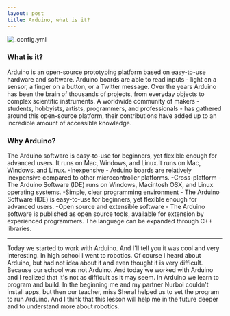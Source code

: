 ```yaml
---
layout: post
title: Arduino, what is it?
---
```


![_config.yml](https://www.arduino.cc/en/uploads/Trademark/ArduinoCommunityLogo.png)

### What is it?

 Arduino is an open-source prototyping platform based on easy-to-use hardware and software. Arduino boards are able to read inputs - light on a sensor, a finger on a button, or a Twitter message.
 Over the years Arduino has been the brain of thousands of projects, from everyday objects to complex scientific instruments. A worldwide community of makers - students, hobbyists, artists, programmers, and professionals - has gathered around this open-source platform, their contributions have added up to an incredible amount of accessible knowledge.

### Why Arduino?

The Arduino software is easy-to-use for beginners, yet flexible enough for advanced users. It runs on Mac, Windows, and Linux.It runs on Mac, Windows, and Linux. 
-Inexpensive - Arduino boards are relatively inexpensive compared to other microcontroller platforms.
-Cross-platform - The Arduino Software (IDE) runs on Windows, Macintosh OSX, and Linux operating systems.
-Simple, clear programming environment - The Arduino Software (IDE) is easy-to-use for beginners, yet flexible enough for advanced users.
-Open source and extensible software - The Arduino software is published as open source tools, available for extension by experienced programmers. The language can be expanded through C++ libraries.

 ---
Today we started to work with Arduino. And I'll tell you it was cool and very interesting. In high school I went to robotics. Of course I heard about Arduino, but had not idea about it and even thought it is very difficult. Because our school was not Arduino. And today we worked with Arduino and I realized that it's not as difficult as it may seem. In Arduino we learn to program and build. In the beginning me and my partner Nurbol couldn't install apps, but then our teacher, miss Sheral helped us to set the program to run Arduino. And I think that this lesson will help me in the future deeper and to understand more about robotics.
